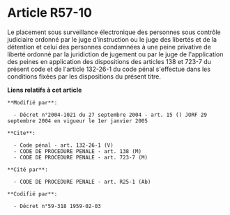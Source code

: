# Article R57-10

Le placement sous surveillance électronique des personnes sous contrôle judiciaire ordonné par le juge d'instruction ou le
juge des libertés et de la détention et celui des personnes condamnées à une peine privative de liberté ordonné par la
juridiction de jugement ou par le juge de l'application des peines en application des dispositions des articles 138 et 723-7
du présent code et de l'article 132-26-1 du code pénal s'effectue dans les conditions fixées par les dispositions du présent
titre.

**Liens relatifs à cet article**

	**Modifié par**:

	  - Décret n°2004-1021 du 27 septembre 2004 - art. 15 () JORF 29 septembre 2004 en vigueur le 1er janvier 2005

	**Cite**:

	  - Code pénal - art. 132-26-1 (V)
	  - CODE DE PROCEDURE PENALE - art. 138 (M)
	  - CODE DE PROCEDURE PENALE - art. 723-7 (M)

	**Cité par**:

	  - CODE DE PROCEDURE PENALE - art. R25-1 (Ab)

	**Codifié par**:

	  - Décret n°59-318 1959-02-03
